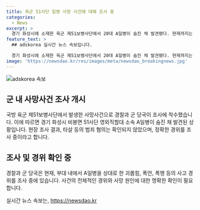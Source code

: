 ```yaml
---
title: 육군 51사단 일병 사망 사건에 대해 조사 중
categories:
  - News
excerpt: >
  경기 화성시에 소재한 육군 제51보병사단에서 20대 A일병이 숨진 채 발견됐다. 현재까지는 타살 등 범죄 혐의는 없지만, 경찰과 군 당국은 부대 내에서의 괴롭힘과 폭행 가능성을 조사 중이다. A일병의 사망에 대한 정확한 경위가 밝혀지기를 기다리는 중이다.
feature_text: >
  ## adskorea 실시간 뉴스 속보입니다.

  경기 화성시에 소재한 육군 제51보병사단에서 20대 A일병이 숨진 채 발견됐다. 현재까지는 타살 등 범죄 혐의는 없지만, 경찰과 군 당국은 부대 내에서의 괴롭힘과 폭행 가능성을 조사 중이다. A일병의 사망에 대한 정확한 경위가 밝혀지기를 기다리는 중이다.
image: 'https://newsdao.kr/res/images/meta/newsdao_breakingnews.jpg'
---
```


<p><img src="https://newsdao.kr/res/images/meta/newsdao_breakingnews.jpg" alt="adskorea 속보" /></p>

<h2 data-ke-size="size26">군 내 사망사건 조사 개시</h2>

<p data-ke-size="size16">국방 육군 제51보병사단에서 발생한 사망사건으로 경찰과 군 당국이 조사에 착수했습니다. 이에 따르면 경기 화성시 비봉면 51사단 영외직할대 소속 A일병이 숨진 채 발견된 상황입니다. 현장 조사 결과, 타살 등의 범죄 혐의는 확인되지 않았으며, 정확한 경위를 조사 중이라고 합니다.</p>

<h2 data-ke-size="size26">조사 및 경위 확인 중</h2>

<p data-ke-size="size16">경찰과 군 당국은 현재, 부대 내에서 A일병을 상대로 한 괴롭힘, 폭언, 폭행 등의 사고 경위를 조사 중에 있습니다. 사건의 전체적인 경위와 사망 원인에 대한 명확한 확인이 필요합니다.</p>
실시간 뉴스 속보는, <a href="https://newsdao.kr" rel="dofollow">https://newsdao.kr</a>


